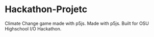 # Hackathon-Projetc
Climate Change game made with p5js. Made with p5js. Built for OSU Highschool I/O Hackathon.
